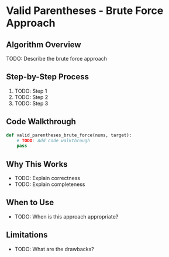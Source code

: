 # Valid Parentheses - Brute Force Approach

## Algorithm Overview
TODO: Describe the brute force approach

## Step-by-Step Process
1. TODO: Step 1
2. TODO: Step 2
3. TODO: Step 3

## Code Walkthrough
```python
def valid_parentheses_brute_force(nums, target):
    # TODO: Add code walkthrough
    pass
```

## Why This Works
- TODO: Explain correctness
- TODO: Explain completeness

## When to Use
- TODO: When is this approach appropriate?

## Limitations
- TODO: What are the drawbacks?
